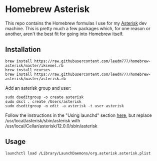 # Homebrew Asterisk
This repo contains the Homebrew formulas I use for my [Asterisk][ast] dev
machine. This is pretty much a few packages which, for one reason or
another, aren't the best fit for going into Homebrew itself.
 
## Installation
    brew install https://raw.githubusercontent.com/leedm777/homebrew-asterisk/master/iksemel.rb
    brew install ncurses
    brew install https://raw.githubusercontent.com/leedm777/homebrew-asterisk/master/asterisk.rb

Add an asterisk group and user:

    sudo dseditgroup -o create asterisk
    sudo dscl . create /Users/asterisk
    sudo dseditgroup -o edit -a asterisk -t user asterisk

Follow the instructions in the "Using launchd" section [here][voip-info], but replace /usr/local/asterisk/sbin/asterisk with /usr/local/Cellar/asterisk/12.0.0/sbin/asterisk

## Usage

    launchctl load /Library/LaunchDaemons/org.asterisk.asterisk.plist

[ast]: http://asterisk.org/
[voip-info]: http://www.voip-info.org/wiki/view/Building+Asterisk+on+MacOSX
